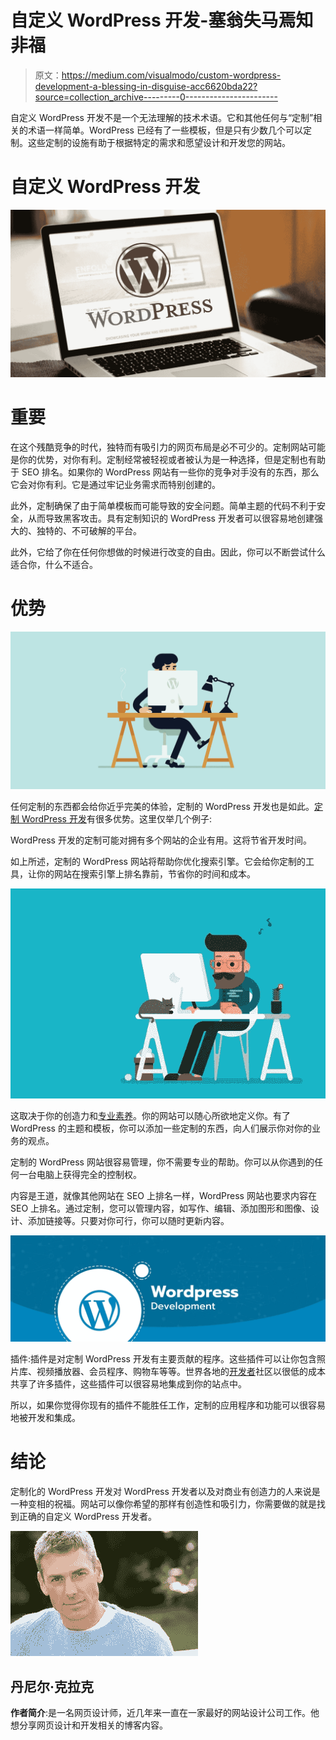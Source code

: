 # 自定义 WordPress 开发-塞翁失马焉知非福

> 原文：<https://medium.com/visualmodo/custom-wordpress-development-a-blessing-in-disguise-acc6620bda22?source=collection_archive---------0----------------------->

自定义 WordPress 开发不是一个无法理解的技术术语。它和其他任何与“定制”相关的术语一样简单。WordPress 已经有了一些模板，但是只有少数几个可以定制。这些定制的设施有助于根据特定的需求和愿望设计和开发您的网站。

# 自定义 WordPress 开发

![](img/e01426285f8c44c74f338f60eb51e9ec.png)

# 重要

在这个残酷竞争的时代，独特而有吸引力的网页布局是必不可少的。定制网站可能是你的优势，对你有利。定制经常被轻视或者被认为是一种选择，但是定制也有助于 SEO 排名。如果你的 WordPress 网站有一些你的竞争对手没有的东西，那么它会对你有利。它是通过牢记业务需求而特别创建的。

此外，定制确保了由于简单模板而可能导致的安全问题。简单主题的代码不利于安全，从而导致黑客攻击。具有定制知识的 WordPress 开发者可以很容易地创建强大的、独特的、不可破解的平台。

此外，它给了你在任何你想做的时候进行改变的自由。因此，你可以不断尝试什么适合你，什么不适合。

# 优势

![](img/1d80adc06f3d8822edc4f4519f6fb1b4.png)

任何定制的东西都会给你近乎完美的体验，定制的 WordPress 开发也是如此。[定制 WordPress 开发](http://www.kodematix.com/wordpress-development/)有很多优势。这里仅举几个例子:

WordPress 开发的定制可能对拥有多个网站的企业有用。这将节省开发时间。

如上所述，定制的 WordPress 网站将帮助你优化搜索引擎。它会给你定制的工具，让你的网站在搜索引擎上排名靠前，节省你的时间和成本。

![](img/b1eb41a72a78c872c1872e6ccdabf8f9.png)

这取决于你的创造力和[专业素养](https://visualmodo.com/)。你的网站可以随心所欲地定义你。有了 WordPress 的主题和模板，你可以添加一些定制的东西，向人们展示你对你的业务的观点。

定制的 WordPress 网站很容易管理，你不需要专业的帮助。你可以从你遇到的任何一台电脑上获得完全的控制权。

内容是王道，就像其他网站在 SEO 上排名一样，WordPress 网站也要求内容在 SEO 上排名。通过定制，您可以管理内容，如写作、编辑、添加图形和图像、设计、添加链接等。只要对你可行，你可以随时更新内容。

![](img/2e573bf0301d02f6ab976138983e504e.png)

插件:插件是对定制 WordPress 开发有主要贡献的程序。这些插件可以让你包含照片库、视频播放器、会员程序、购物车等等。世界各地的[开发者](https://visualmodo.com/)社区以很低的成本共享了许多插件，这些插件可以很容易地集成到你的站点中。

所以，如果你觉得你现有的插件不能胜任工作，定制的应用程序和功能可以很容易地被开发和集成。

# 结论

定制化的 WordPress 开发对 WordPress 开发者以及对商业有创造力的人来说是一种变相的祝福。网站可以像你希望的那样有创造性和吸引力，你需要做的就是找到正确的自定义 WordPress 开发者。

![](img/74bfab6951dee820840406e2e74e8fd9.png)

## 丹尼尔·克拉克

**作者简介**:是一名网页设计师，近几年来一直在一家最好的网站设计公司工作。他想分享网页设计和开发相关的博客内容。